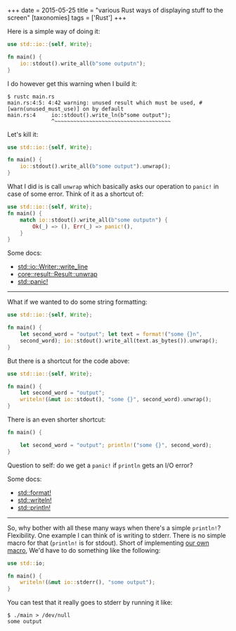 +++
date = 2015-05-25
title = "various Rust ways of displaying stuff to the screen"
[taxonomies]
tags = ['Rust']
+++

Here is a simple way of doing it:

```rust
use std::io::{self, Write};

fn main() {
    io::stdout().write_all(b"some outputn");
}
```

I do however get this warning when I build it:

    $ rustc main.rs
    main.rs:4:5: 4:42 warning: unused result which must be used, #[warn(unused_must_use)] on by default
    main.rs:4     io::stdout().write_ln(b"some output");
                  ^~~~~~~~~~~~~~~~~~~~~~~~~~~~~~~~~~~~~~

Let's kill it:

```rust
use std::io::{self, Write};

fn main() {
    io::stdout().write_all(b"some output").unwrap();
}
```

What I did is is call `unwrap` which basically asks our operation to
`panic!` in case of some error. Think of it as a shortcut of:

```rust
use std::io::{self, Write};
fn main() {
    match io::stdout().write_all(b"some outputn") {
        Ok(_) => (), Err(_) => panic!(),
    }
}
```

Some docs:

-   [std::io::Writer::write_line]
-   [core::result::Result::unwrap]
-   [std::panic!]

---

What if we wanted to do some string formatting:

```rust
use std::io::{self, Write};

fn main() {
    let second_word = "output"; let text = format!("some {}n",
    second_word); io::stdout().write_all(text.as_bytes()).unwrap();
}
```

But there is a shortcut for the code above:

```rust
use std::io::{self, Write};

fn main() {
    let second_word = "output";
    writeln!(&mut io::stdout(), "some {}", second_word).unwrap();
}
```

There is an even shorter shortcut:

```rust
fn main() {

    let second_word = "output"; println!("some {}", second_word);
}
```

Question to self: do we get a `panic!` if `println` gets an I/O error?

Some docs:

-   [std::format!]
-   [std::writeln!]
-   [std::println!]

---

So, why bother with all these many ways when there's a simple
`println!`? Flexibility. One example I can think of is writing to
stderr. There is no simple macro for that (`println!` is for stdout).
Short of implementing [our own macro], We'd have to do something like
the following:

```rust
use std::io;

fn main() {
    writeln!(&mut io::stderr(), "some output");
}
```

You can test that it really goes to stderr by running it like:

    $ ./main > /dev/null
    some output

[std::io::Writer::write_line]: http://doc.rust-lang.org/std/io/trait.Write.html#method.write_all
[core::result::Result::unwrap]: http://doc.rust-lang.org/std/result/enum.Result.html#method.unwrap
[std::panic!]: http://doc.rust-lang.org/std/macro.panic!.html
[std::format!]: http://doc.rust-lang.org/std/macro.format!.html
[std::writeln!]: http://doc.rust-lang.org/std/macro.writeln!.html
[std::println!]: http://doc.rust-lang.org/std/macro.println!.html
[our own macro]: http://stackoverflow.com/a/27590832/321731
